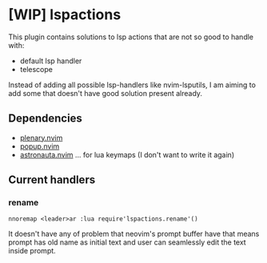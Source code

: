 # [WIP] lspactions

This plugin contains solutions to lsp actions that are not so good to handle
with:
- default lsp handler
- telescope

Instead of adding all possible lsp-handlers like nvim-lsputils, I am aiming
to add some that doesn't have good solution present already.

## Dependencies

- [plenary.nvim](https://github.com/nvim-lua/plenary.nvim)
- [popup.nvim](https://github.com/nvim-lua/popup.nvim)
- [astronauta.nvim](https://github.com/nvim-lua/astronauta.nvim) ... for lua keymaps (I don't want to write it again)

## Current handlers

### rename

``nnoremap <leader>ar :lua require'lspactions.rename'()``

It doesn't have any of problem that neovim's prompt buffer have that means
prompt has old name as initial text and user can seamlessly edit the text
inside prompt.


